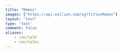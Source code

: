 ```yaml
---
title: "Memos"
images: ["https://api.eallion.com/og?title=Memos"]
layout: "toot"
type: 'toot'
comment: false
aliases:
    - /en/talk
    - /en/talks
---
```

